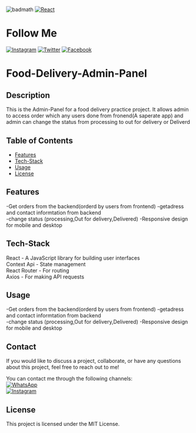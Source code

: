 # <Food-Delivery-Admin-Panel>


![badmath](https://img.shields.io/github/languages/top/lernantino/badmath)
[![React](https://img.shields.io/badge/React-16.8%2B-blue?logo=react&logoColor=white)](https://reactjs.org/)  
# Follow Me
[![Instagram](https://img.shields.io/badge/Instagram-follow%20me-blue?logo=instagram&logoColor=white)](https://www.instagram.com/i._.4bdull4h?igsh=OHpxeHZ1dHQxOTls)
[![Twitter](https://img.shields.io/badge/Twitter-follow%20me-blue?logo=twitter&logoColor=white)](https://x.com/M_Abdullah419?t=pPA8rSfnOagO2rf6i6RZyg&s=09)
[![Facebook](https://img.shields.io/badge/Facebook-follow%20me-blue?logo=facebook&logoColor=white)](https://www.facebook.com/abdullah.rafique.5891?mibextid=ZbWKwL)

# Food-Delivery-Admin-Panel
## Description

This is the Admin-Panel for a food delivery practice project. It allows admin to access order which any users done from fronend(A saperate app) and admin can change the status from processing to out for delivery or Deliverd


## Table of Contents

- [Features](#Features)
- [Tech-Stack](#Tech-Stack)
- [Usage](#Usage)
- [License](#License)

## Features
 
-Get orders from the backend(orderd by users from frontend)
-getadress and contact informtation from backend  
-change status (processing,Out for delivery,Delivered) 
-Responsive design for mobile and desktop  

## Tech-Stack

React - A JavaScript library for building user interfaces  
Context Api - State management  
React Router - For routing  
Axios - For making API requests  
## Usage
-Get orders from the backend(orderd by users from frontend)
-getadress and contact informtation from backend  
-change status (processing,Out for delivery,Delivered) 
-Responsive design for mobile and desktop   

## Contact

If you would like to discuss a project, collaborate, or have any questions about this project, feel free to reach out to me!

You can contact me through the following channels:  
[![WhatsApp](https://img.shields.io/badge/WhatsApp-contact%20me-green?logo=whatsapp&logoColor=white)](https://wa.link/23a6xv)  
[![Instagram](https://img.shields.io/badge/Instagram-contact%20me-blue?logo=instagram&logoColor=white)](https://www.instagram.com/i._.4bdull4h?igsh=OHpxeHZ1dHQxOTls)  



## License

This project is licensed under the MIT License.
